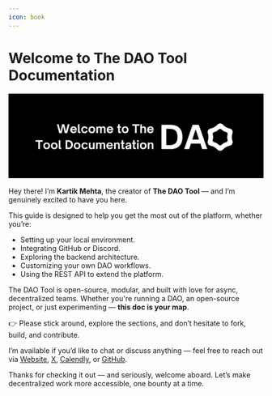 ```yaml
---
icon: book
---
```


# Welcome to The DAO Tool Documentation

![WELCOME](.gitbook/assets/introduction.png)

Hey there! I’m **Kartik Mehta**, the creator of **The DAO Tool** — and I’m genuinely excited to have you here.

This guide is designed to help you get the most out of the platform, whether you’re:

- Setting up your local environment.  
- Integrating GitHub or Discord.  
- Exploring the backend architecture.  
- Customizing your own DAO workflows.  
- Using the REST API to extend the platform.  

The DAO Tool is open-source, modular, and built with love for async, decentralized teams. Whether you're running a DAO, an open-source project, or just experimenting — **this doc is your map**.

👉 Please stick around, explore the sections, and don’t hesitate to fork, build, and contribute.

I’m available if you’d like to chat or discuss anything — feel free to reach out via [Website](https://www.mrmehta.in), [X](https://x.com/kartik_mehta8), [Calendly](https://calendly.com/kartikmehta/15min), or [GitHub](https://github.com/kartikmehta8).

Thanks for checking it out — and seriously, welcome aboard. Let’s make decentralized work more accessible, one bounty at a time.  
